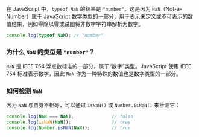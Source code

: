 在 JavaScript 中，`typeof NaN` 的结果是 `"number"`。这是因为 `NaN`（Not-a-Number）属于 JavaScript 数字类型的一部分，用于表示未定义或不可表示的数值结果，例如零除以零或试图将非数字字符串解析为数字。

```javascript
console.log(typeof NaN); // "number"
```

### 为什么 `NaN` 的类型是 `"number"`？
`NaN` 是 IEEE 754 浮点数标准的一部分，属于“数字”类型。JavaScript 使用 IEEE 754 标准表示数字，因此 `NaN` 作为一种特殊的数值也是数字类型的一部分。 

### 如何检测 `NaN`
因为 `NaN` 与自身不相等，可以通过 `isNaN()` 或 `Number.isNaN()` 来检测它：

```javascript
console.log(NaN === NaN);              // false
console.log(isNaN(NaN));               // true
console.log(Number.isNaN(NaN));        // true
```